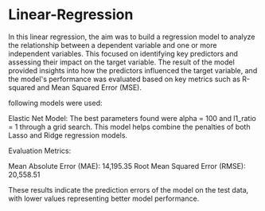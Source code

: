 # Linear-Regression
In this linear regression, the aim was to build a regression model to analyze the relationship between a dependent variable and one or more independent variables. This focused on identifying key predictors and assessing their impact on the target variable. The result of the model provided insights into how the predictors influenced the target variable, and the model's performance was evaluated based on key metrics such as R-squared and Mean Squared Error (MSE).

following models were used:

Elastic Net Model: The best parameters found were alpha = 100 and l1_ratio = 1 through a grid search. This model helps combine the penalties of both Lasso and Ridge regression models.

Evaluation Metrics:

Mean Absolute Error (MAE): 14,195.35
Root Mean Squared Error (RMSE): 20,558.51

These results indicate the prediction errors of the model on the test data, with lower values representing better model performance.
